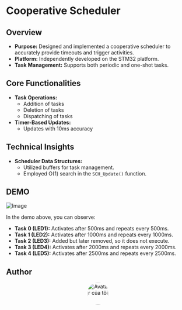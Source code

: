 # Cooperative Scheduler

## Overview

- **Purpose:** Designed and implemented a cooperative scheduler to accurately provide timeouts and trigger activities.
- **Platform:** Independently developed on the STM32 platform.
- **Task Management:** Supports both periodic and one-shot tasks.

## Core Functionalities

- **Task Operations:**
  - Addition of tasks
  - Deletion of tasks
  - Dispatching of tasks
- **Timer-Based Updates:**
  - Updates with 10ms accuracy

## Technical Insights

- **Scheduler Data Structures:**
  - Utilized buffers for task management.
  - Employed O(1) search in the `SCH_Update()` function.
 
## DEMO

![Image](https://github.com/user-attachments/assets/40d1b5d7-be20-48f8-ae6c-ee4122d3288a)

In the demo above, you can observe:
- **Task 0 (LED1):** Activates after 500ms and repeats every 500ms.
- **Task 1 (LED2):** Activates after 1000ms and repeats every 1000ms.
- **Task 2 (LED3):** Added but later removed, so it does not execute.
- **Task 3 (LED4):** Activates after 2000ms and repeats every 2000ms.
- **Task 4 (LED5):** Activates after 2500ms and repeats every 2500ms.

## Author
<div align="center">
<a href="https://github.com/NgqvngVinh" target="_blank">
  <img src="https://github.com/NgqvngVinh.png" alt="Avatar của tôi" width="60" style="border-radius: 50%;">
</a>
</div>
